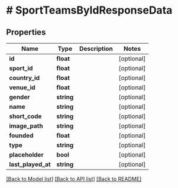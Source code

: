 # # SportTeamsByIdResponseData

## Properties

Name | Type | Description | Notes
------------ | ------------- | ------------- | -------------
**id** | **float** |  | [optional]
**sport_id** | **float** |  | [optional]
**country_id** | **float** |  | [optional]
**venue_id** | **float** |  | [optional]
**gender** | **string** |  | [optional]
**name** | **string** |  | [optional]
**short_code** | **string** |  | [optional]
**image_path** | **string** |  | [optional]
**founded** | **float** |  | [optional]
**type** | **string** |  | [optional]
**placeholder** | **bool** |  | [optional]
**last_played_at** | **string** |  | [optional]

[[Back to Model list]](../../README.md#models) [[Back to API list]](../../README.md#endpoints) [[Back to README]](../../README.md)
